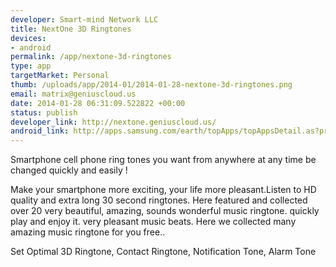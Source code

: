 ```yaml
--- 
developer: Smart-mind Network LLC
title: NextOne 3D Ringtones
devices: 
- android
permalink: /app/nextone-3d-ringtones
type: app
targetMarket: Personal
thumb: /uploads/app/2014-01/2014-01-28-nextone-3d-ringtones.png
email: matrix@geniuscloud.us
date: 2014-01-28 06:31:09.522822 +00:00
status: publish
developer_link: http://nextone.geniuscloud.us/
android_link: http://apps.samsung.com/earth/topApps/topAppsDetail.as?productId=000000778350
---
```


Smartphone cell phone ring tones you want from anywhere at any time be changed quickly and easily !

Make your smartphone more exciting, your life more pleasant.Listen to HD quality and extra long 30 second ringtones. Here featured and collected over 20 very beautiful, amazing, sounds wonderful music ringtone. quickly play and enjoy it. very pleasant music beats. Here we collected many amazing music ringtone for you free..

Set Optimal 3D Ringtone, Contact Ringtone, Notification Tone, Alarm Tone
